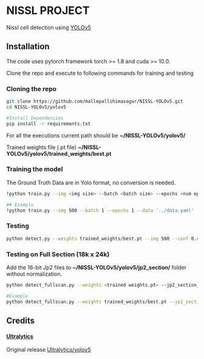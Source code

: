 # NISSL PROJECT
Nissl cell detection using [YOLOv5](https://github.com/ultralytics/yolov5) 

## Installation

The code uses pytorch framework torch >= 1.8 and cuda >= 10.0.

Clone the repo and execute to following commands for training and testing
### Cloning the repo
```bash
git clone https://github.com/mallepallihimasagar/NISSL-YOLOv5.git
cd NISSL-YOLOv5/yolov5

#Install Dependencies
pip install -r requirements.txt
```
For all the executions current path should be **~/NISSL-YOLOv5/yolov5/**

Trained weights file (.pt file) **~/NISSL-YOLOv5/yolov5/trained_weights/best.pt**
### Training the model
The Ground Truth Data are in Yolo format, no conversion is needed.
 
```bash
!python train.py --img <img size> --batch <batch size> --epochs <num epochs> --data '../data.yaml' --cfg ./models/custom_yolov5s.yaml --weights <pretrained weights> --name <output folder>

## Example
!python train.py --img 500 --batch 1 --epochs 1 --data '../data.yaml' --cfg ./models/custom_yolov5s.yaml --weights '' --name yolov5s_results
```
### Testing
```bash
python detect.py --weights trained_weights/best.pt --img 500 --conf 0.4 --iou-thres 0.45 --source ../test/images
```
### Testing on Full Section (18k x 24k) 
Add the 16-bit Jp2 files to **~/NISSL-YOLOv5/yolov5/jp2_section/**  folder without normalization.
```bash
python detect_fullscan.py --weights <trained weights.pt> --jp2_section_path <path to jp2 file> --output_filename <output file_name.png>

#Example
python detect_fullscan.py --weights trained_weights/best.pt --jp2_section_path jp2_section/Hua167%26166-N24-2014.02.20-10.42.43_Hua167_1_0070.jp2 --output_filename section70.png
```

## Credits 
#### [Ultralytics](https://ultralytics.com/)

Original release [Ultralytics/yolov5](https://github.com/ultralytics/yolov5)